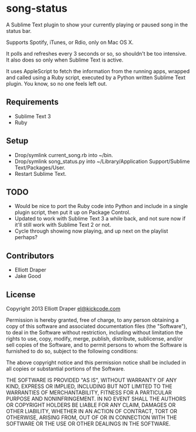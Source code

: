 # song-status

A Sublime Text plugin to show your currently playing or paused song in the status bar.

Supports Spotify, iTunes, or Rdio, only on Mac OS X.

It polls and refreshes every 3 seconds or so, so shouldn't be too intensive. It also does so only when Sublime Text is active.

It uses AppleScript to fetch the information from the running apps, wrapped and called using a Ruby script, executed by a Python written Sublime Text plugin. You know, so no one feels left out.

## Requirements

* Sublime Text 3
* Ruby

## Setup

* Drop/symlink current_song.rb into ~/bin.
* Drop/symlink song_status.py into ~/Library/Application Support/Sublime Text/Packages/User.
* Restart Sublime Text.

## TODO

* Would be nice to port the Ruby code into Python and include in a single plugin script, then put it up on Package Control.
* Updated to work with Sublime Text 3 a while back, and not sure now if it'll still work with Sublime Text 2 or not.
* Cycle through showing now playing, and up next on the playlist perhaps?

## Contributors

* Elliott Draper
* Jake Good

## License

Copyright 2013 Elliott Draper <el@kickcode.com>

Permission is hereby granted, free of charge, to any person obtaining
a copy of this software and associated documentation files (the
"Software"), to deal in the Software without restriction, including
without limitation the rights to use, copy, modify, merge, publish,
distribute, sublicense, and/or sell copies of the Software, and to
permit persons to whom the Software is furnished to do so, subject to
the following conditions:

The above copyright notice and this permission notice shall be
included in all copies or substantial portions of the Software.

THE SOFTWARE IS PROVIDED "AS IS", WITHOUT WARRANTY OF ANY KIND,
EXPRESS OR IMPLIED, INCLUDING BUT NOT LIMITED TO THE WARRANTIES OF
MERCHANTABILITY, FITNESS FOR A PARTICULAR PURPOSE AND
NONINFRINGEMENT. IN NO EVENT SHALL THE AUTHORS OR COPYRIGHT HOLDERS BE
LIABLE FOR ANY CLAIM, DAMAGES OR OTHER LIABILITY, WHETHER IN AN ACTION
OF CONTRACT, TORT OR OTHERWISE, ARISING FROM, OUT OF OR IN CONNECTION
WITH THE SOFTWARE OR THE USE OR OTHER DEALINGS IN THE SOFTWARE.
